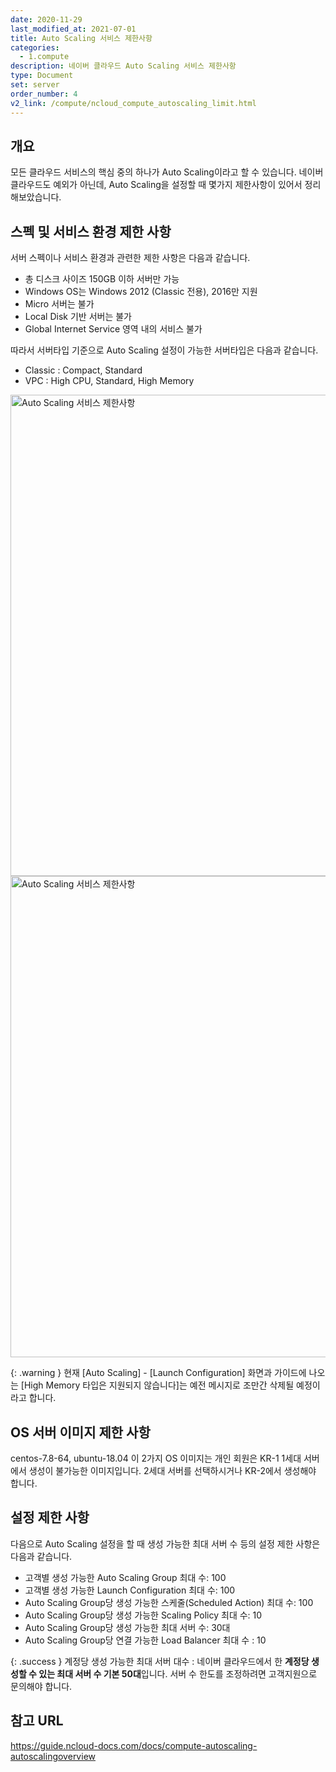 ```yaml
---
date: 2020-11-29
last_modified_at: 2021-07-01
title: Auto Scaling 서비스 제한사항
categories:
  - 1.compute
description: 네이버 클라우드 Auto Scaling 서비스 제한사항
type: Document
set: server
order_number: 4
v2_link: /compute/ncloud_compute_autoscaling_limit.html
---
```


## 개요
모든 클라우드 서비스의 핵심 중의 하나가 Auto Scaling이라고 할 수 있습니다.
네이버 클라우드도 예외가 아닌데, Auto Scaling을 설정할 때 몇가지 제한사항이 있어서 정리해보았습니다.

## 스펙 및 서비스 환경 제한 사항
서버 스펙이나 서비스 환경과 관련한 제한 사항은 다음과 같습니다.

- 총 디스크 사이즈 150GB 이하 서버만 가능
- Windows OS는 Windows 2012 (Classic 전용), 2016만 지원
- Micro 서버는 불가
- Local Disk 기반 서버는 불가
- Global Internet Service 영역 내의 서비스 불가


따라서 서버타입 기준으로  Auto Scaling 설정이 가능한 서버타입은 다음과 같습니다.
- Classic : Compact, Standard
- VPC : High CPU, Standard, High Memory

<img src="../../images/ncp_server_autoscaling_limit_01.jpg" alt="Auto Scaling 서비스 제한사항" style="width:770px;align:center">
<img src="../../images/ncp_server_autoscaling_limit_02.jpg" alt="Auto Scaling 서비스 제한사항" style="width:770px;align:center">

{: .warning }
현재 [Auto Scaling] - [Launch Configuration] 화면과 가이드에 나오는 [High Memory 타입은 지원되지 않습니다]는 예전 메시지로 조만간 삭제될 예정이라고 합니다.

## OS 서버 이미지 제한 사항
centos-7.8-64, ubuntu-18.04 이 2가지 OS 이미지는 개인 회원은 KR-1 1세대 서버에서 생성이 불가능한 이미지입니다. 2세대 서버를 선택하시거나 KR-2에서 생성해야 합니다.

## 설정 제한 사항
다음으로 Auto Scaling 설정을 할 때 생성 가능한 최대 서버 수 등의 설정 제한 사항은 다음과 같습니다.

- 고객별 생성 가능한 Auto Scaling Group 최대 수: 100
- 고객별 생성 가능한 Launch Configuration 최대 수: 100
- Auto Scaling Group당 생성 가능한 스케줄(Scheduled Action) 최대 수: 100
- Auto Scaling Group당 생성 가능한 Scaling Policy 최대 수: 10
- Auto Scaling Group당 생성 가능한 최대 서버 수: 30대
- Auto Scaling Group당 연결 가능한 Load Balancer 최대 수 : 10

{: .success }
계정당 생성 가능한 최대 서버 대수 : 네이버 클라우드에서 한 **계정당 생성할 수 있는 최대 서버 수 기본 50대**입니다. 서버 수 한도를 조정하려면 고객지원으로 문의해야 합니다.

## 참고 URL
<a href="https://guide.ncloud-docs.com/docs/compute-autoscaling-autoscalingoverview" target="_blank" style="word-break:break-all;">https://guide.ncloud-docs.com/docs/compute-autoscaling-autoscalingoverview</a>
